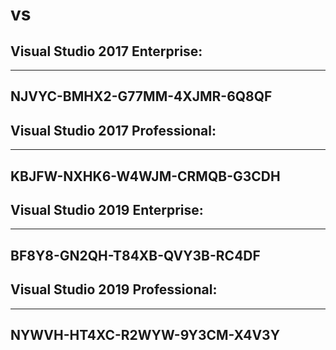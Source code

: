 # vs

## Visual Studio 2017 Enterprise:
-----
NJVYC-BMHX2-G77MM-4XJMR-6Q8QF
-----
## Visual Studio 2017 Professional:
-----
KBJFW-NXHK6-W4WJM-CRMQB-G3CDH
-----
## Visual Studio 2019 Enterprise:
-----
BF8Y8-GN2QH-T84XB-QVY3B-RC4DF
-----
## Visual Studio 2019 Professional:
-----
NYWVH-HT4XC-R2WYW-9Y3CM-X4V3Y
-----
